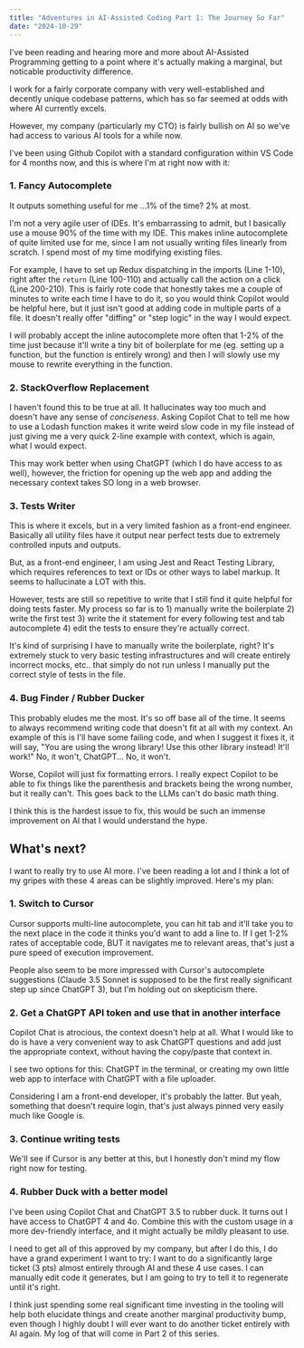 ```yaml
---
title: "Adventures in AI-Assisted Coding Part 1: The Journey So Far"
date: "2024-10-29"
---
```


I've been reading and hearing more and more about AI-Assisted Programming getting to a point where it's actually making a marginal, but noticable productivity difference.

I work for a fairly corporate company with very well-established and decently unique codebase patterns, which has so far seemed at odds with where AI currently excels.

However, my company (particularly my CTO) is fairly bullish on AI so we've had access to various AI tools for a while now.

I've been using Github Copilot with a standard configuration within VS Code for 4 months now, and this is where I'm at right now with it:

### 1. Fancy Autocomplete 

It outputs something useful for me ...1% of the time? 2% at most.

I'm not a very agile user of IDEs. It's embarrassing to admit, but I basically use a mouse 90% of the time with my IDE. This makes inline autocomplete of quite limited use for me, since I am not usually writing files linearly from scratch. I spend most of my time modifying existing files. 

For example, I have to set up Redux dispatching in the imports (Line 1-10), right after the `return` (Line 100-110) and actually call the action on a click (Line 200-210). This is fairly rote code that honestly takes me a couple of minutes to write each time I have to do it, so you would think Copilot would be helpful here, but it just isn't good at adding code in multiple parts of a file. It doesn't really offer "diffing" or "step logic" in the way I would expect.

I will probably accept the inline autocomplete more often that 1-2% of the time just because it'll write a tiny bit of boilerplate for me (eg. setting up a function, but the function is entirely wrong) and then I will slowly use my mouse to rewrite everything in the function. 

### 2. StackOverflow Replacement

I haven't found this to be true at all. It hallucinates way too much and doesn't have any sense of *conciseness*. Asking Copilot Chat to tell me how to use a Lodash function makes it write weird slow code in my file instead of just giving me a very quick 2-line example with context, which is again, what I would expect.

This may work better when using ChatGPT (which I do have access to as well), however, the friction for opening up the web app and adding the necessary context takes SO long in a web browser.

### 3. Tests Writer

This is where it excels, but in a very limited fashion as a front-end engineer. Basically all utility files have it output near perfect tests due to extremely controlled inputs and outputs.

But, as a front-end engineer, I am using Jest and React Testing Library, which requires references to text or IDs or other ways to label markup. It seems to hallucinate a LOT with this.

However, tests are still so repetitive to write that I still find it quite helpful for doing tests faster. My process so far is to 1) manually write the boilerplate 2) write the first test 3) write the it statement for every following test and tab autocomplete 4) edit the tests to ensure they're actually correct.

It's kind of surprising I have to manually write the boilerplate, right? It's extremely stuck to very basic testing infrastructures and will create entirely incorrect mocks, etc.. that simply do not run unless I manually put the correct style of tests in the file. 

### 4. Bug Finder / Rubber Ducker

This probably eludes me the most. It's so off base all of the time. It seems to always recommend writing code that doesn't fit at all with my context. An example of this is I'll have some failing code, and when I suggest it fixes it, it will say, "You are using the wrong library! Use this other library instead! It'll work!" No, it won't, ChatGPT... No, it won't.

Worse, Copilot will just fix formatting errors. I really expect Copilot to be able to fix things like the parenthesis and brackets being the wrong number, but it really can't. This goes back to the LLMs can't do basic math thing.

I think this is the hardest issue to fix, this would be such an immense improvement on AI that I would understand the hype. 

## What's next?

I want to really try to use AI more. I've been reading a lot and I think a lot of my gripes with these 4 areas can be slightly improved. Here's my plan:

### 1. Switch to Cursor

Cursor supports multi-line autocomplete, you can hit tab and it'll take you to the next place in the code it thinks you'd want to add a line to. If I get 1-2% rates of acceptable code, BUT it navigates me to relevant areas, that's just a pure speed of execution improvement.

People also seem to be more impressed with Cursor's autocomplete suggestions (Claude 3.5 Sonnet is supposed to be the first really significant step up since ChatGPT 3), but I'm holding out on skepticism there.

### 2. Get a ChatGPT API token and use that in another interface

Copilot Chat is atrocious, the context doesn't help at all. What I would like to do is have a very convenient way to ask ChatGPT questions and add just the appropriate context, without having the copy/paste that context in.

I see two options for this: ChatGPT in the terminal, or creating my own little web app to interface with ChatGPT with a file uploader.

Considering I am a front-end developer, it's probably the latter. But yeah, something that doesn't require login, that's just always pinned very easily much like Google is.

### 3. Continue writing tests

We'll see if Cursor is any better at this, but I honestly don't mind my flow right now for testing.

### 4. Rubber Duck with a better model

I've been using Copilot Chat and ChatGPT 3.5 to rubber duck. It turns out I have access to ChatGPT 4 and 4o. Combine this with the custom usage in a more dev-friendly interface, and it might actually be mildly pleasant to use. 

I need to get all of this approved by my company, but after I do this, I do have a grand experiment I want to try: I want to do a significantly large ticket (3 pts) almost entirely through AI and these 4 use cases. I can manually edit code it generates, but I am going to try to tell it to regenerate until it's right.

I think just spending some real significant time investing in the tooling will help both elucidate things and create another marginal productivity bump, even though I highly doubt I will ever want to do another ticket entirely with AI again. My log of that will come in Part 2 of this series.
